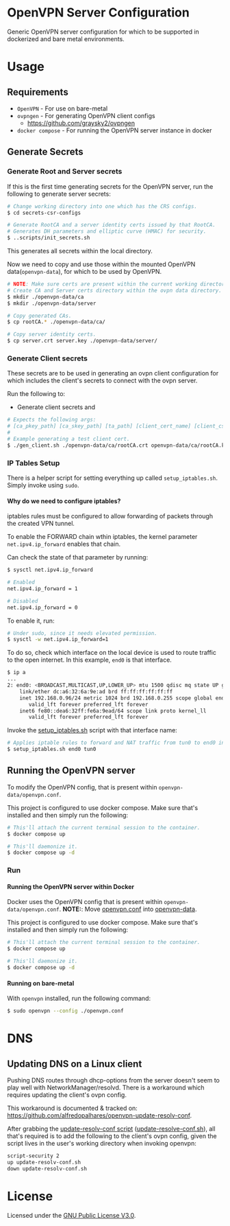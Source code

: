 # OpenVPN Server Configuration
Generic OpenVPN server configuration for which to be supported in dockerized and
bare metal environments.

# Usage
## Requirements
- `OpenVPN` - For use on bare-metal
- `ovpngen` - For generating OpenVPN client configs
  - https://github.com/graysky2/ovpngen
- `docker compose` - For running the OpenVPN server instance in docker

## Generate Secrets
### Generate Root and Server secrets
If this is the first time generating secrets for the OpenVPN server, run the following
to generate server secrets:
```sh
# Change working directory into one which has the CRS configs.
$ cd secrets-csr-configs

# Generate RootCA and a server identity certs issued by that RootCA.
# Generates DH parameters and elliptic curve (HMAC) for security.
$ ..scripts/init_secrets.sh
```

This generates all secrets within the local directory.

Now we need to copy and use those within the mounted OpenVPN data(`openvpn-data`), for which to be used
by OpenVPN.
```sh
# NOTE: Make sure certs are present within the current working directory.
# Create CA and Server certs directory within the ovpn data directory.
$ mkdir ./openvpn-data/ca
$ mkdir ./openvpn-data/server

# Copy generated CAs.
$ cp rootCA.* ./openvpn-data/ca/

# Copy server identity certs.
$ cp server.crt server.key ./openvpn-data/server/
```

### Generate Client secrets
These secrets are to be used in generating an ovpn client configuration for which
includes the client's secrets to connect with the ovpn server.

Run the following to:
- Generate client secrets and
```sh
# Expects the following args:
# [ca_pkey_path] [ca_skey_path] [ta_path] [client_cert_name] [client_csr_conf_path] [server_name]
#
# Example generating a test client cert.
$ ./gen_client.sh ./openvpn-data/ca/rootCA.crt openvpn-data/ca/rootCA.key openvpn-data/server/ta.key test ./secrets-csr-configs/client_csr.conf some.server.com
```

### IP Tables Setup
There is a helper script for setting everything up called `setup_iptables.sh`. Simply invoke using `sudo`.

#### Why do we need to configure iptables?
iptables rules must be configured to allow forwarding of packets through the created VPN tunnel.

To enable the FORWARD chain wthin iptables, the kernel parameter `net.ipv4.ip_forward` enables that chain.

Can check the state of that parameter by running:
```sh
$ sysctl net.ipv4.ip_forward

# Enabled
net.ipv4.ip_forward = 1

# Disabled
net.ipv4.ip_forward = 0
```

To enable it, run:
```sh
# Under sudo, since it needs elevated permission.
$ sysctl -w net.ipv4.ip_forward=1
```

To do so, check which interface on the local device is used to route traffic to the open internet.
In this example, `end0` is that interface.
```sh
$ ip a
...
2: end0: <BROADCAST,MULTICAST,UP,LOWER_UP> mtu 1500 qdisc mq state UP group default qlen 1000
    link/ether dc:a6:32:6a:9e:ad brd ff:ff:ff:ff:ff:ff
    inet 192.168.0.96/24 metric 1024 brd 192.168.0.255 scope global end0
       valid_lft forever preferred_lft forever
    inet6 fe80::dea6:32ff:fe6a:9ead/64 scope link proto kernel_ll
       valid_lft forever preferred_lft forever
```

Invoke the [setup_iptables.sh](./scripts/setup_iptables.sh) script with that interface name:
```sh
# Applies iptable rules to forward and NAT traffic from tun0 to end0 interface.
$ setup_iptables.sh end0 tun0
```

## Running the OpenVPN server
To modify the OpenVPN config, that is present within `openvpn-data/openvpn.conf`.

This project is configured to use docker compose. Make sure that's installed and then simply
run the following:
```sh
# This'll attach the current terminal session to the container.
$ docker compose up

# This'll daemonize it.
$ docker compose up -d
```

### Run
#### Running the OpenVPN server within Docker
Docker uses the OpenVPN config that is present within `openvpn-data/openvpn.conf`.
**NOTE:**: Move [openvpn.conf](./openvpn.conf) into [openvpn-data](./openvpn-data).

This project is configured to use docker compose. Make sure that's installed and then simply
run the following:
```sh
# This'll attach the current terminal session to the container.
$ docker compose up

# This'll daemonize it.
$ docker compose up -d
```

#### Running on bare-metal
With `openvpn` installed, run the following command:
```sh
$ sudo openvpn --config ./openvpn.conf
```

# DNS
## Updating DNS on a Linux client
Pushing DNS routes through dhcp-options from the server doesn't seem to play well with
NetworkManager/resolvd. There is a workaround which requires updating the client's ovpn config.

This workaround is documented & tracked on: https://github.com/alfredopalhares/openvpn-update-resolv-conf.


After grabbing the [update-resolv-conf script][update-resolv-conf] ([update-resolve-conf.sh](./scripts/update-resolv-conf.sh)), all that's required is to add
the following to the client's ovpn config, given the script lives in the user's working directory
when invoking openvpn:
```sh
script-security 2
up update-resolv-conf.sh
down update-resolv-conf.sh
```

# License
Licensed under the [GNU Public License V3.0](./LICENSE).


[update-resolv-conf]: https://github.com/alfredopalhares/openvpn-update-resolv-conf/blob/master/update-resolv-conf.sh

